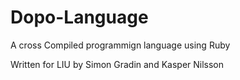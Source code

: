 # Dopo-Language
A cross Compiled programmign language using Ruby

Written for LIU by Simon Gradin and Kasper Nilsson
